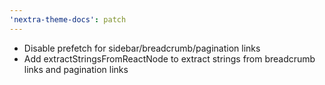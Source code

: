 ```yaml
---
'nextra-theme-docs': patch
---
```


- Disable prefetch for sidebar/breadcrumb/pagination links
- Add extractStringsFromReactNode to extract strings from breadcrumb links and pagination links
